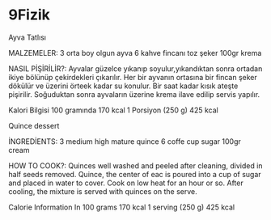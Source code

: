 # 9Fizik
Ayva Tatlısı

MALZEMELER:
3  orta boy  olgun ayva
6 kahve fincanı toz şeker
100gr  krema

NASIL PİŞİRİLİR?:
Ayvalar  güzelce yıkanıp soyulur,yıkandıktan sonra ortadan ikiye bölünüp çekirdekleri çıkarılır. Her bir ayvanın ortasına bir fincan şeker dökülür ve üzerini örteek kadar su konulur. Bir saat  kadar kısık ateşte pişirilir. Soğuduktan sonra ayvaların üzerine krema ilave edilip servis yapılır.

Kalori Bilgisi
100 gramında
170 kcal
1 Porsiyon (250 g)
425 kcal

Quince dessert

İNGREDİENTS:
3 medium high mature quince
6 coffe cup sugar
100gr cream

HOW TO COOK?:
Quinces well washed and peeled after cleaning, divided in half seeds removed. Quince, the center of eac is poured into a cup of sugar and placed in water to cover. Cook on low heat for an hour or so. After cooling, the mixture is served with quinces on the serve.

Calorie Information
In 100 grams
170 kcal
1 serving (250 g)
425 kcal

